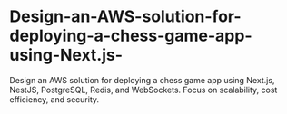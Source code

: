 # Design-an-AWS-solution-for-deploying-a-chess-game-app-using-Next.js-
Design an AWS solution for deploying a chess game app using Next.js, NestJS, PostgreSQL, Redis, and WebSockets. Focus on scalability, cost efficiency, and security.
